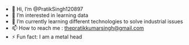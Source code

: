 - 👋 Hi, I’m @PratikSingh120897
- 👀 I’m interested in learning data
- 🌱 I’m currently learning different technologies to solve industrial issues
- 📫 How to reach me : thepratikkumarsingh@gmail.com
- ⚡ Fun fact: I am a metal head

<!---
PratikSingh120897/PratikSingh120897 is a ✨ special ✨ repository because its `README.md` (this file) appears on your GitHub profile.
You can click the Preview link to take a look at your changes.
--->
